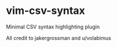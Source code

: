 # vim-csv-syntax

Minimal CSV syntax highlighting plugin

All credit to jakergrossman and u/volabimus
